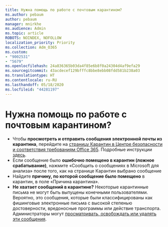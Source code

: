 ```yaml
---
title: Нужна помощь по работе с почтовым карантином?
ms.author: pebaum
author: pebaum
manager: mnirkhe
ms.audience: Admin
ms.topic: article
ROBOTS: NOINDEX, NOFOLLOW
localization_priority: Priority
ms.collection: Adm_O365
ms.custom:
- "9002531"
- "5679"
ms.openlocfilehash: 24a836365b03da4f85e6b8f0a24304d4af9efa29
ms.sourcegitcommit: 43acdecef129bfffc8bbe8ebb08fdd581b238a03
ms.translationtype: HT
ms.contentlocale: ru-RU
ms.lasthandoff: 05/18/2020
ms.locfileid: "44281197"
---
```

# <a name="need-help-with-email-quarantine"></a>Нужна помощь по работе с почтовым карантином?

- Чтобы **просмотреть и отправить сообщения электронной почты из карантина**, перейдите на [страницу Карантин в Центре безопасности и соответствия требованиям Office 365](https://protection.office.com/quarantine). Подробные инструкции [здесь](https://docs.microsoft.com/microsoft-365/security/office-365-security/find-and-release-quarantined-messages-as-a-user?view=o365-worldwide#view-your-quarantined-messages).
- Если сообщение было **ошибочно помещено в карантин (ложное срабатывание)**, нажмите «Сообщить о сообщениях в Microsoft для анализа» после того, как на странице Карантин выбрано сообщение 
- Найдите **причину, по которой сообщение было помещено** в карантин, в поле «Причина карантина».
- **Не хватает сообщений в карантине?** Некоторые карантинные письма не могут быть выпущены конечными пользователями. Вероятно, это сообщения, которые были классифицированы как фишинговые электронные письма с высокой степенью достоверности, вредоносные программы или действие транспорта. Администраторы могут [просматривать, освобождать или удалять эти сообщения](https://docs.microsoft.com/microsoft-365/security/office-365-security/manage-quarantined-messages-and-files?view=o365-worldwide). 
